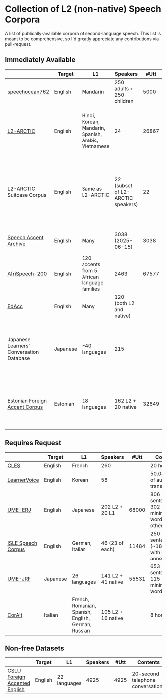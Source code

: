 # Collection of L2 (non-native) Speech Corpora

A list of publically-available corpora of second-language speech. This list is meant to be comprehensive, so I'd greatly appreciate any contributions via pull-request.

## Immediately Available
|                                                                                           | Target   | L1                                                   | Speakers                          | \#Utt | Contents                                                                                                            | Tags                    | Availability                                                                                              |
| ----------------------------------------------------------------------------------------- | -------- | ---------------------------------------------------- | --------------------------------- | ----- | ------------------------------------------------------------------------------------------------------------------- | ----------------------- | --------------------------------------------------------------------------------------------------------- |
| [speechocean762](https://www.isca-archive.org/interspeech_2021/zhang21x_interspeech.html) | English  | Mandarin                                             | 250 adults + 250 children         | 5000  |                                                                                                                     | Read                    | [HF](https://huggingface.co/datasets/mispeech/speechocean762)                                             |
| [L2-ARCTIC](https://www.isca-archive.org/interspeech_2018/zhao18b_interspeech.html)       | English  | Hindi, Korean, Mandarin, Spanish, Arabic, Vietnamese | 24                                | 26867 | 1132 unique sentences from ARCTIC (~1 hour/speaker), 150 of which have phonetic annotations                         | Read                    | [Website](https://psi.engr.tamu.edu/l2-arctic-corpus/)                                                    |
| L2-ARCTIC Suitcase Corpus                                                                 | English  | Same as L2-ARCTIC                                    | 22 (subset of L2-ARCTIC speakers) | 22    | One clip of phonetically annotated spontaneous speech from each speaker (shortest sample 27 seconds, longest 03:55) | Spontaneous             | [Website](https://psi.engr.tamu.edu/l2-arctic-corpus/)                                                    |
| [Speech Accent Archive](https://accent.gmu.edu/index.php)                                 | English  | Many                                                 | 3038 (2025-06-15)                 | 3038  | "Please call Stella", phonetic transcriptions                                                                       | Read, Parallel          | [HF](https://huggingface.co/datasets/HamdanXI/speech-accent-archive-v2) (unofficial, n=2138)              |
| [AfriSpeech-200](https://aclanthology.org/2023.tacl-1.93/)                                | English  | 120 accents from 5 African language families         | 2463                              | 67577 | ~62% clinical speech, remaining is general                                                                          | Read                    | [HF](https://huggingface.co/datasets/intronhealth/afrispeech-200)                                         |
| [EdAcc](https://arxiv.org/abs/2303.18110)                                                 | English  | Many                                                 | 120 (both L2 and native)          |       | 40 hours of conversation                                                                                            | Spontaneous, L1 accents | [HF](https://huggingface.co/datasets/edinburghcstr/edacc) / [Website](https://groups.inf.ed.ac.uk/edacc/) |
| Japanese Learners' Conversation Database                                                  | Japanese | ~40 languages                                        | 215                               |       | 215 conversations, each about 30 minutes (native conversation partner mixed in audio tracks)                        | Spontaneous             | [Website](https://mmsrv.ninjal.ac.jp/kaiwa/)                                                              |
| [Estonian Foreign Accent Corpus](https://doi.org/10.15155/9-00-0000-0000-0000-0002BL)     | Estonian | 18 languages                                         | 162 L2 + 20 native                | 32649 | 80 hours: spontaneous speech, 136 sentences, and two short passages (about 25 min per speaker)                      | Parallel                | [Website](https://doi.org/10.15155/9-00-0000-0000-0000-0002BL) (broken?)                                  |

## Requires Request
|                                                                                       | Target   | L1                                                  | Speakers           | \#Utt | Contents                                                 | Tags                         | Availability                                                                                       |
| ------------------------------------------------------------------------------------- | -------- | --------------------------------------------------- | ------------------ | ----- | -------------------------------------------------------- | ---------------------------- | -------------------------------------------------------------------------------------------------- |
| [CLES](https://aclanthology.org/2024.lrec-main.27/)                                   | English  | French                                              | 260                |       | 20 hours                                                 | Spontaneous                  | [ORTOLANG](https://www.ortolang.fr/market/corpora/cles-spontaneous-english/v1)                     |
| [LearnerVoice](https://www.isca-archive.org/interspeech_2024/kim24v_interspeech.html) | English  | Korean                                              | 58                 |       | 50.04 hours of audio + transcriptions                    | Spontaneous                  | [Website](https://prep.ringleplus.com/research)                                                    |
| [UME-ERJ](https://research.nii.ac.jp/src/en/UME-ERJ.html)                             | English  | Japanese                                            | 202 L2 + 20 L1     | 68000 | 806 sentences + 302 minimal-pair words + 409 other words | Parallel, proficiency rating | [IDR](https://www.nii.ac.jp/dsc/idr/speech/submit/UME-ERJ.html)                                    |
| [ISLE Speech Corpus](https://aclanthology.org/L00-1234/)                              | English  | German, Italian                                     | 46 (23 of each)    | 11484 | 250 sentences (~18 hours) with phonetic annotations      | Read                         | [ELRA](https://catalogue.elra.info/en-us/repository/browse/ELRA-S0083/) (requires emailing a form) |
| [UME-JRF](https://research.nii.ac.jp/src/en/UME-JRF.html)                             | Japanese | 26 languages                                        | 141 L2 + 41 native | 55531 | 653 sentences + 115 minimal-pair words                   | Parallel, Read               | [IDR](https://www.nii.ac.jp/dsc/idr/speech/submit/UME-JRF.html)                                    |
| [CorAIt](https://books.openedition.org/aaccademia/2386)                               | Italian  | French, Romanian, Spanish, English, German, Russian | 105 L2 + 16 native |       | 8 hours                                                  | Read + Spontaneous           | ???                                                                                                |

## Non-free Datasets
|                                                                           | Target  | L1           | Speakers | \#Utt | Contents                          | Tags                             | Availability                                               |
| ------------------------------------------------------------------------- | ------- | ------------ | -------- | ----- | --------------------------------- | -------------------------------- | ---------------------------------------------------------- |
| [CSLU Foreign Accented English](https://catalog.ldc.upenn.edu/LDC2007S08) | English | 22 languages | 4925     | 4925  | 20-second telephone conversations | Spontaneous, accentedness rating | [LDC](https://catalog.ldc.upenn.edu/LDC2007S08) (non-free) |

